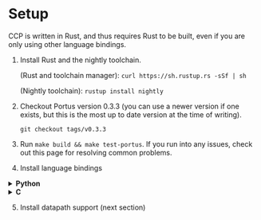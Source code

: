 # Setup

CCP is written in Rust, and thus requires Rust to be built, even if you are only using other language bindings.

1. Install Rust and the nightly toolchain.

    (Rust and toolchain manager): `curl https://sh.rustup.rs -sSf | sh`

    (Nightly toolchain): `rustup install nightly`

2. Checkout Portus version 0.3.3 (you can use a newer version if one exists, but this is the most up to date version at the time of writing).

    `git checkout tags/v0.3.3`

3. Run `make build && make test-portus`. If you run into any issues, check out this page for resolving common problems.

4. Install language bindings

<details><summary><b>Python</b></summary><p>

-   Install Python dependencies:

    `sudo pip install setuptools setuptools_rust`

-   Build the bindings:

    `cd portus/python && make`

</p></details>

<details><summary><b>C</b></summary><p>

Coming soon...

</p></details>

5. Install datapath support (next section)
